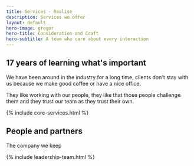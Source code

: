```yaml
---
title: Services - Realise
description: Services we offer
layout: default
hero-image: gregor
hero-title: Consideration and Craft
hero-subtitle: A team who care about every interaction
---
```

<div class="container">
    <h2>17 years of learning what's important</h2>
    <p>We have been around in the industry for a long time, clients don't stay with us because we make good coffee or have a nice office.</p>
    <p>They like working with our people, they like that those people challenge them and they trust our team as they trust their own.</p>
    {% include core-services.html %}
</div>

<div class="hero about">
    <h2>People and partners</h2>
    <p>The company we keep</p>
</div>

<div class="container">
    {% include leadership-team.html %}
</div>